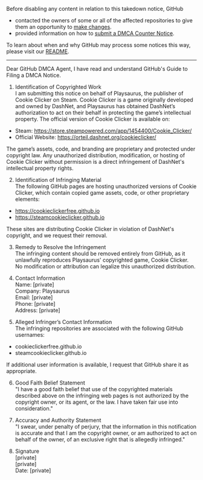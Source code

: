 Before disabling any content in relation to this takedown notice, GitHub
- contacted the owners of some or all of the affected repositories to give them an opportunity to [make changes](https://docs.github.com/en/github/site-policy/dmca-takedown-policy#a-how-does-this-actually-work).
- provided information on how to [submit a DMCA Counter Notice](https://docs.github.com/en/articles/guide-to-submitting-a-dmca-counter-notice).

To learn about when and why GitHub may process some notices this way, please visit our [README](https://github.com/github/dmca/blob/master/README.md#anatomy-of-a-takedown-notice).

---

Dear GitHub DMCA Agent,
I have read and understand GitHub's Guide to Filing a DMCA Notice.

1. Identification of Copyrighted Work  
I am submitting this notice on behalf of Playsaurus, the publisher of Cookie Clicker on Steam. Cookie Clicker is a game originally developed and owned by DashNet, and Playsaurus has obtained DashNet’s authorization to act on their behalf in protecting the game’s intellectual property. The official version of Cookie Clicker is available on:

- Steam: https://store.steampowered.com/app/1454400/Cookie_Clicker/  
- Official Website: https://orteil.dashnet.org/cookieclicker/  

The game’s assets, code, and branding are proprietary and protected under copyright law. Any unauthorized distribution, modification, or hosting of Cookie Clicker without permission is a direct infringement of DashNet's intellectual property rights.

2. Identification of Infringing Material  
The following GitHub pages are hosting unauthorized versions of Cookie Clicker, which contain copied game assets, code, or other proprietary elements:

- https://cookieclickerfree.github.io  
- https://steamcookieclicker.github.io

These sites are distributing Cookie Clicker in violation of DashNet's copyright, and we request their removal.

3. Remedy to Resolve the Infringement  
The infringing content should be removed entirely from GitHub, as it unlawfully reproduces Playsaurus' copyrighted game, Cookie Clicker. No modification or attribution can legalize this unauthorized distribution.

4. Contact Information  
Name: [private]  
Company: Playsaurus  
Email: [private]  
Phone: [private]  
Address: [private]  

5. Alleged Infringer’s Contact Information  
The infringing repositories are associated with the following GitHub usernames:

- cookieclickerfree.github.io  
- steamcookieclicker.github.io  

If additional user information is available, I request that GitHub share it as appropriate.

6. Good Faith Belief Statement  
"I have a good faith belief that use of the copyrighted materials described above on the infringing web pages is not authorized by the copyright owner, or its agent, or the law. I have taken fair use into consideration."

7. Accuracy and Authority Statement  
"I swear, under penalty of perjury, that the information in this notification is accurate and that I am the copyright owner, or am authorized to act on behalf of the owner, of an exclusive right that is allegedly infringed."

8. Signature  
[private]  
[private]  
Date: [private]

